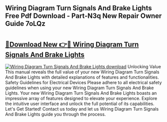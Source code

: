 ## Wiring Diagram Turn Signals And Brake Lights Free Pdf Download - Part-N3q New Repair Owner Guide 7oLQz

# <h2><a href="http://dfqtkcn.blite.top/?on=Wiring+Diagram+Turn+Signals+And+Brake+Lights">🔗Download New 👉🔴 Wiring Diagram Turn Signals And Brake Lights</a></h2>

[![Wiring Diagram Turn Signals And Brake Lights download](https://i.imgur.com/lujVjoI.png)](http://dfqtkcn.blite.top/?on=Wiring+Diagram+Turn+Signals+And+Brake+Lights)
Unlocking Value This manual reveals the full value of your new Wiring Diagram Turn Signals And Brake Lights with detailed explanations of features and functionalities. Safety Guidelines for Electrical Devices Please adhere to all electrical safety guidelines when using your new Wiring Diagram Turn Signals And Brake Lights. Your new Wiring Diagram Turn Signals And Brake Lights boasts an impressive array of features designed to elevate your experience. Explore the intuitive user interface and unlock the full potential of its capabilities. Let's Get Started! Contact us today and let us Wiring Diagram Turn Signals And Brake Lights guide you through the process.
